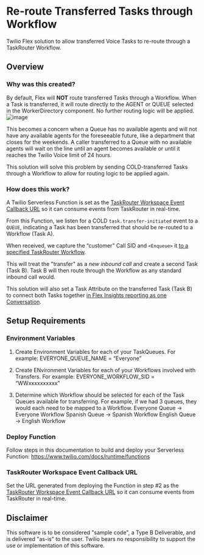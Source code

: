 # Re-route Transferred Tasks through Workflow
Twilio Flex solution to allow transferred Voice Tasks to re-route through a TaskRouter Workflow. 

## Overview

### Why was this created?
By default, Flex will **NOT** route transferred Tasks through a Workflow. When a Task is transferred, it will route directly to the AGENT or QUEUE selected in the WorkerDirectory component. No further routing logic will be applied. 
![image](https://user-images.githubusercontent.com/67924770/157151805-3db3402d-5360-4f1c-9b8c-8e4be789cc23.png)

This becomes a concern when a Queue has no available agents and will not have any available agents for the foreseeable future, like a department that closes for the weekends. A caller transferred to a Queue with no available agents will wait on the line until an agent becomes available or until it reaches the Twilio Voice limit of 24 hours.

This solution will solve this problem by sending COLD-transferred Tasks through a Workflow to allow for routing logic to be applied again.

### How does this work?
A Twilio Serverless Function is set as the [TaskRouter Workspace Event Callback URL](https://www.twilio.com/docs/taskrouter/api/workflow) so it can consume events from TaskRouter in real-time. 

From this Function, we listen for a COLD `task.transfer-initiated` event to a `QUEUE`, indicating a Task has been transferred that should be re-routed to a Workflow (Task A). 

When received, we capture the “customer” Call SID and `<Enqueue>` it [to a specified TaskRouter Workflow](https://www.twilio.com/docs/taskrouter/twiml-queue-calls#using-enqueue-to-route-calls-with-taskrouter). 

This will treat the "transfer" as a *new inbound call* and create a second Task (Task B). Task B will then route through the Workflow as any standard inbound call would.

This solution will also set a Task Attribute on the transferred Task (Task B) to connect both Tasks together [in Flex Insights reporting as one Conversation](https://www.twilio.com/docs/flex/developer/insights/enhance-integration#:~:text=To%20link%20tasks,to%20the%20Conversation.). 

## Setup Requirements

### Environment Variables
1. Create Environment Variables for each of your TaskQueues. 
    For example:
        EVERYONE_QUEUE_NAME = “Everyone”

2. Create ENvironment Variables for each of your Workflows involved with Transfers. 
    For example:
        EVERYONE_WORKFLOW_SID = “WWxxxxxxxxxx”
        
3. Determine which Workflow should be selected for each of the Task Queues available for transferring.
    For example, if we had 3 queues, they would each need to be mapped to a Workflow.
        Everyone Queue -> Everyone Workflow
        Spanish Queue -> Spanish Workflow
        English Queue -> English Workflow

### Deploy Function

Follow steps in this documentation to build and deploy your Serverless Function:
https://www.twilio.com/docs/runtime/functions

### TaskRouter Workspace Event Callback URL
Set the URL generated from deploying the Function in step #2 as the [TaskRouter Workspace Event Callback URL](https://www.twilio.com/docs/taskrouter/api/workflow) so it can consume events from TaskRouter in real-time. 

## Disclaimer
This software is to be considered "sample code", a Type B Deliverable, and is delivered "as-is" to the user. Twilio bears no responsibility to support the use or implementation of this software.
